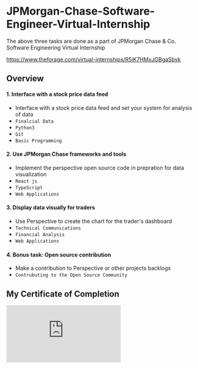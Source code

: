# JPMorgan-Chase-Software-Engineer-Virtual-Internship
The above three tasks are done as a part of JPMorgan Chase & Co. Software Engineering Virtual Internship

https://www.theforage.com/virtual-internships/R5iK7HMxJGBgaSbvk
## Overview

#### 1. Interface with a stock price data feed 
- Interface with a stock price data feed and set your system for analysis of data
- `Finalcial Data` 
- `Python3`
- `Git`
- `Basic Programming`
#### 2. Use JPMorgan Chase frameworks and tools 
- Implement the perspective open source code in prepration for data visualization 
- `React js` 
- `TypeScript`
- `Web Applications`
#### 3. Display data visually for traders 
- Use Perspective to create the chart for the trader's dashboard  
- `Technical Communications` 
- `Financial Analysis`
- `Web Applications`
#### 4. Bonus task: Open source contribution
- Make a contribution to Perspective or other projects backlogs 
- `Contrubuting to the Open Source Community`

## My Certificate of Completion

![](https://github.com/AllenYao06/JPMorgan-Chase-Software-Engineer-Virtual-Internship/blob/e6be1be8a2d1efe1b9945d110699598f70d191aa/My%20Certificate%20of%20Completion.pdf)
